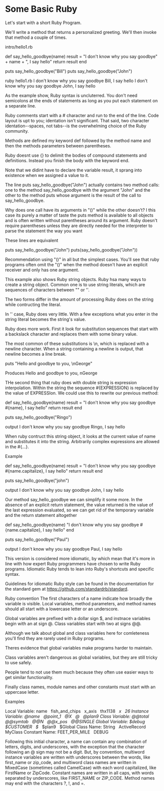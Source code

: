 # Some Basic Ruby

Let's start with a short Ruby Program.

We'll write a method that returns a personalized greeting. We'll then invoke that method a couple of times.

intro/hello1.rb

def say_hello_goodbye(name)
    result = "I don't know why you say goodbye" + name + ", I say hello"
    return result
end

puts say_hello_goodbye("Bill")
puts say_hello_goodbye("John")

ruby hello1.rb
I don't know why you say goodbye Bill, I say hello
I don't know why you say goodbye John, I say hello

As the example show, Ruby syntax is uncluterred. You don't need semicolons at the ends of statements as long as you put each statement on a separate line.

Ruby comments start with a # character and run to the end of the line.
Code layout is upt to you; identation isn't significant.
That said, two character identation--spaces, not tabs--is the overwhelming choice of the Ruby community.

Methods are defined my keyword def followed by the method name and then the methods parameters between parentheses.

Ruby doesnt use {} to delimit the bodies of compound statements and definitions.
Instead you finish the body with the keyword end.

Note that we didint have to declare the variable result, it sprang into existence when we assigned a value to it.

The line puts say_hello_goodbye("John") actually contains two method calls: one to the method say_hello_goodbye with the argument "John" and the other to the method puts whose argument is the result of the call to say_hello_goodbye.

Why does one call have its arguments in "()" while the other doesn't? I this case its purely a matter of taste the puts method is available to all objects and is often written without parentheses around its argument.
Ruby doesn't require parentheses unless they are directly needed for the interpreter to parse the statement the way you want

These lines are equivalent


puts say_hello_goodbye("John")
puts(say_hello_goodbye("John"))

Recommendation using "()" in all but the simplest cases. You'll see that ruby programs often omit the "()" when the method doesn't have an explicit receiver and only has one argument.

This example also shows Ruby string objects. Ruby hsa many ways to create a string object.
Common one is to use string literals, which are sequences of characters between "" or ''.

The two forms differ in the amount of processing Ruby does on the string while contructing the literal.

In '' case, Ruby does very little. With a few exceptions what you enter in the string literal becomes the string's value.

Ruby does more work. First it look for substitution sequences that start with a backslack character and replaces them with some binary value.

The most common of these substitutions is \n, which is replaced with a newline character. When a string containing a newline is output, that newline becomes a line break.

puts "Hello and goodbye to you, \nGeorge"

Produces
Hello and goodbye to you, 
nGeorge

THe second thing that ruby does with double string is expression interpolation.
Within the string the sequence #{EXPRESSION} is replaced by the value of EXPRESSIon. We could use this to rewrite our previous method:

def say_hello_goodbye(name)
    result = "I don't know why you say goodbye #{name}, I say hello"
    return result
end

puts say_hello_goodbye("Ringo")

output
I don't know why you say goodbye Ringo, I say hello

When ruby contruct this string object, it looks at the current value of name and substitutes it into the string.
Arbitrarily complex expressions are allowed in the #{...}. 

Example

def say_hello_goodbye(name)
    result = "I don't know why you say goodbye #{name.capitalize}, I say hello"
    return result
end

puts say_hello_goodbye("john")

output
I don't know why you say goodbye John, I say hello

Our method say_hello_goodbye we can simplify it some more.
In the absence of an explicit return statement, the value returned is the value of the last expression evaluated, so we can get rid of the temporary variable and the return statement altogether

def say_hello_goodbye(name)
    "I don't know why you say goodbye #{name.capitalize}, I say hello"
end

puts say_hello_goodbye("Paul")

output 
I don't know why you say goodbye Paul, I say hello

This version is considered more idiomatic, by which mean that it's more in line with how expert Ruby programmers have chosen to write Ruby programs. Idiomatic Ruby tends to lean into Ruby's shortcuts and specific syntax. 

Guidelines for idiomatic Ruby style can be found in the documentation for the standard gem at https://github.com/standardrb/standard.

Ruby convention
The first characters of a name indicate how broadly the variable is visible.
Local variables, method parameters, and method names should all start with a lowercase letter or an underscore.

Global variables are prefixed with a dollar sign $, and instnace variables begin with an at sign @.
Class variables start with two at signs @@.

Although we talk about global and class variables here for comleteness you'll find they are rarely used in Ruby programs.

Theres evidence that global variables make programs harder to maintain.

Class variables aren't dangerous as global variables, but they are still tricky to use safely.

People tend to not use them much because they often use easier ways to get similar functionality.

Finally class names, module names and other constants must start with an uppercase letter.

Examples

Local Variable: name   fish_and_chips   x_axis   thx1138   _x   _26 
Instance Variable: @name   @point_1   @X   @_   @plan9 
Class Variable: @@total   @@symtab   @@N   @@x_pos   @@SINGLE 
Global Variable: $debug   $CUSTOMER   $_   $plan9   $Global 
Class Name: String   ActiveRecord   MyClass 
Constant Name: FEET_PER_MILE   DEBUG 

Following this initial character, a name can contain any combination of letters, digits, and underscores, with the exception that the character following an @ sign may not be a digit. But, by convention, multiword instance variables are written with underscores between the words, like first_name or zip_code, and multiword class names are written in MixedCase (sometimes called CamelCase) with each word capitalized, like FirstName or ZipCode. Constant names are written in all caps, with words separated by underscores, like FIRST_NAME or ZIP_CODE. Method names may end with the characters ?, !, and =.